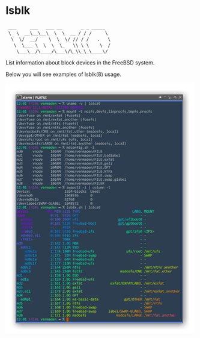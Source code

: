 # lsblk
     ___     ___   ___ __       _ _ _____
     \  \  __\__\__\  \  \  __ / / /     \
      \  \/  __/    \  \  \/ // / /   .   \
       \  \___ \  \  \  \_   \\ \ \    \  /
        \___\__/\____/\___\/\_\\_\_\____\/

List information about block devices in the FreeBSD system.

Below you will see examples of lsblk(8) usage.

![lsblk(8) Examples](https://github.com/vermaden/lsblk/raw/master/lsblk.examples.png)



